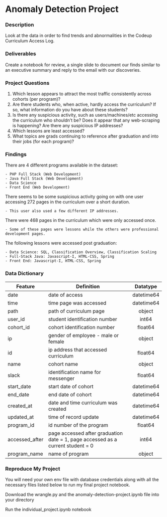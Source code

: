 # Anomaly Detection Project


### Description

Look at the data in order to find trends and abnormalities in the Codeup Curriculum Access Log.

### Deliverables

Create a notebook for review, a single slide to document our finds similar to an executive summary and reply to the email with our discoveries.

### Project Questions

1. Which lesson appears to attract the most traffic consistently across cohorts (per program)?
2. Are there students who, when active, hardly access the curriculum? If so, what information do you have about these students?
3. Is there any suspicious activity, such as users/machines/etc accessing the curriculum who shouldn’t be? Does it appear that any web-scraping is happening? Are there any suspicious IP addresses?
4. Which lessons are least accessed? 
5. What topics are grads continuing to reference after graduation and into their jobs (for each program)?

### Findings

There are 4 different programs available in the dataset:

    - PHP Full Stack (Web Development)
    - Java Full Stack (Web Development)
    - Data Science
    - Front End (Web Development)

There seems to be some suspicious activity going on with one user accessing 272 pages in the curriculum over a short duration.

    - This user also used a few different IP addresses.
    
There were 468 pages in the curriculum which were only accessed once.

    - Some of these pages were lessons while the others were professional development pages.
    
The following lessons were accessed post graduation:

    - Data Science: SQL, Classification Overview, Classification Scaling
    - Full-Stack Java: Javascript-I, HTML-CSS, Spring
    - Front End: Javascript-I, HTML-CSS, Spring
    
### Data Dictionary    

|          Feature               |            Definition               | Datatype |
|--------------------------------|-------------------------------------|:--------:|
|date                            |date of access                       |datetime64|
|time                            |time page was accessed               |datetime64|
|path                            |path of curriculum page              |object    |
|user_id                         |student identification number        |int64     |
|cohort_id                       |cohort identification number         |float64   |
|ip                              |gender of employee - male or female  |object    |   
|id                              |ip address that accessed curriculum  |float64   | 
|name                            |cohort name                          |object    |                       
|slack                           |identification name for messenger    |float64   |
|start_date                      |start date of cohort                 |datetime64|
|end_date                        |end date of cohort                   |datetime64|
|created_at                      |date and time curriculum was created |datetime64|
|updated_at                      |time of record update                |datetime64|
|program_id                      |id number of the program             |float64   |
|accessed_after                  |page accessed after graduation date = 1, page accessed as a current student = 0|int64     |
|program_name                    |name of program                      |object    | 

### Reproduce My Project

You will need your own env file with database credentials along with all the necessary files listed below to run my final project notebook.

Download the wrangle.py and the anomaly-detection-project.ipynb file into your directory

Run the individual_project.ipynb notebook    
    